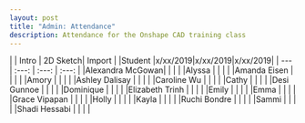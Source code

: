 ```yaml
---
layout: post
title: "Admin: Attendance"
description: Attendance for the Onshape CAD training class
---
```



|                 |  Intro  | 2D Sketch|  Import |
|Student          |x/xx/2019|x/xx/2019|x/xx/2019|
|     ---         |  :---:  |  :---:  |  :---:  |
|Alexandra McGowan|         |         |         |
|Alyssa           |         |         |         |
|Amanda Eisen     |         |         |         |
|Amory            |         |         |         |
|Ashley Dalisay   |         |         |         |
|Caroline Wu      |         |         |         |
|Cathy            |         |         |         |
|Desi Gunnoe      |         |         |         |
|Dominique        |         |         |         |
|Elizabeth Trinh  |         |         |         |
|Emily            |         |         |         |
|Emma             |         |         |         |
|Grace Vipapan    |         |         |         |
|Holly            |         |         |         |
|Kayla            |         |         |         |
|Ruchi Bondre     |         |         |         |
|Sammi            |         |         |         |
|Shadi Hessabi    |         |         |         |
